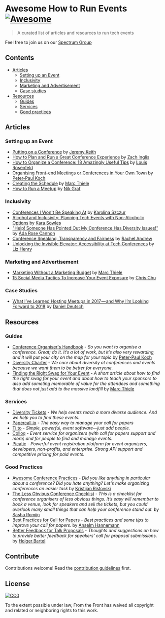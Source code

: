 # Awesome How to Run Events [![Awesome](https://cdn.rawgit.com/sindresorhus/awesome/d7305f38d29fed78fa85652e3a63e154dd8e8829/media/badge.svg)](https://github.com/sindresorhus/awesome)

> A curated list of articles and resources to run tech events

Feel free to join us on our [Spectrum Group](https://spectrum.chat/events-organisers)



## Contents

- [Articles](#articles)
    - [Setting up an Event](#setting-up-an-event)
    - [Inclusivity](#inclusivity)
    - [Marketing and Advertisement](#marketing-and-advertisement)
    - [Case studies](#case-studies)
- [Resources](#resources)
    - [Guides](#guides)
    - [Services](#services)
    - [Good practices](#good-practices)

## Articles

### Setting up an Event
- [Putting on a Conference](https://adactio.com/journal/12595) by [Jeremy Keith](https://twitter.com/adactio)
- [How to Plan and Run a Great Conference Experience](https://www.smashingmagazine.com/2014/08/plan-and-run-a-great-conference/) by [Zach Inglis](https://twitter.com/zachinglis)
- [How to Organize a Conference: 18 Amazingly Useful Tips](https://medium.com/tedx-experience/how-to-organize-a-conference-567fb50ccdbd) by [Louis Rosenfeld](https://twitter.com/louisrosenfeld)
- [Organising Front-end Meetings or Conferences in Your Own Town](https://www.quirksmode.org/blog/archives/2010/10/organising_fron.html) by [Peter-Paul Koch](https://twitter.com/ppk)
- [Creating the Schedule](https://beyondtellerrand.com/blog/creating-the-schedule) by [Marc Thiele](https://twitter.com/marcthiele)
- [How to Run a Meetup](https://hackernoon.com/how-to-run-a-meetup-297ef448d157) by [Nik Graf](https://twitter.com/nikgraf)

### Inclusivity
- [Conferences I Won't Be Speaking At](https://medium.com/@fox/conferences-i-wont-be-speaking-at-a60b9beed97b) by [Karolina Szczur](https://twitter.com/fox)
- [Alcohol and Inclusivity: Planning Tech Events with Non-Alcoholic Options](https://modelviewculture.com/pieces/alcohol-and-inclusivity-planning-tech-events-with-non-alcoholic-options) by [Kara Sowles](https://twitter.com/FeyNudibranch)
- ["Help! Someone Has Pointed Out My Conference Has Diversity Issues!"](https://medium.com/samsung-internet-dev/help-someone-has-pointed-out-my-conference-has-diversity-issues-c1162a1e8d4c) by [Ada Rose Cannon](https://twitter.com/Lady_Ada_King)
- [Conference Speaking, Transparency and Fairness](https://rachelandrew.co.uk/archives/2014/05/02/conference-speaking-transparency-and-fairness/) by [Rachel Andrew](https://twitter.com/rachelandrew)
- [Unlocking the Invisible Elevator: Accessibility at Tech Conferences](https://modelviewculture.com/pieces/unlocking-the-invisible-elevator-accessibility-at-tech-conferences) by [Liz Henry](https://twitter.com/lizhenry)

### Marketing and Advertisement
- [Marketing Without a Marketing Budget](https://beyondtellerrand.com/blog/marketing-without-a-marketing-budget) by [Marc Thiele](https://twitter.com/marcthiele)
- [15 Social Media Tactics To Increase Your Event Exposure](https://blog.picatic.com/15-social-media-tactics-increase-event-marketing-exposure/) by [Chris Chu](https://blog.picatic.com/author/chrischu/)

### Case Studies
- [What I’ve Learned Hosting Meetups in 2017 — and Why I’m Looking Forward to 2018](https://medium.freecodecamp.org/reflecting-on-hosting-meetups-in-2017-5d28d1db074d) by [Daniel Deutsch](https://www.linkedin.com/in/createdd/)

## Resources

### Guides
- [Conference Organiser's Handbook](https://www.quirksmode.org/coh/) - _So you want to organise a conference. Great; do it. It’s a lot of work, but it’s also very rewarding, and it will put your city on the map for your topic_ by [Peter-Paul Koch](https://twitter.com/ppk)
- [Diversity Charter](https://diversitycharter.org) - _We care about diversity at conferences and events because we want them to be better for everyone._
- [Finding the Right Swag for Your Event](https://beyondtellerrand.com/blog/finding-the-right-swag) - _A short article about how to find the right swag for your event and about how to teach your sponsors to also add someting memorable of value for the attendees and something that does not just add to the massive landfill_ by [Marc Thiele](https://twitter.com/marcthiele)

### Services
- [Diversity Tickets](https://diversitytickets.org/) - _We help events reach a more diverse audience. And we help you to find these events._
- [Papercall.io](https://www.papercall.io/) - _The easy way to manage your call for papers_
- [Ti.to](https://ti.to/) - _Simple, powerful, event software—just add people._
- [Colloq](https://colloq.io/) - _Event service for organizers (with call for papers support and more) and for people to find and manage events._
- [Picatic](https://www.picatic.com) - _Powerful event registration platform for event organizers, developers, non-profits, and enterprise. Strong API support and competitive pricing for paid events._

### Good Practices
- [Awesome Conference Practices](https://github.com/kitze/awesome-conference-practices) - _Did you like anything in particular about a conference? Did you hate anything? Let's make organizing conferences an easier task_ by [Kristijan Ristovski](https://twitter.com/thekitze)
- [The Less Obvious Conference Checklist](https://github.com/mxsasha/lessobviouschecklist) - _This is a checklist for conference organisers of less obvious things. It’s easy will remember to book a venue, look for speakers and sell the tickets, but you could overlook many small things that can help your conference stand out._ by [Sasha Romijn](https://twitter.com/mxsash)
- [Best Practices for Call for Papers](https://colloq.io/blog/best-practices-for-call-for-papers) - _Best practices and some tips to improve your call for papers._ by [Anselm Hannemann](https://twitter.com/helloanselm)
- [Better Feedback for Talk Proposals](https://colloq.io/blog/better-feedback-for-talk-proposals) - _Thoughts and suggestions on how to provide better feedback for speakers’ call for proposal submissions._ by [Holger Bartel](https://twitter.com/foobartel)

## Contribute

Contributions welcome! Read the [contribution guidelines](contributing.md) first.


## License

[![CC0](https://mirrors.creativecommons.org/presskit/buttons/88x31/svg/cc-zero.svg)](https://creativecommons.org/publicdomain/zero/1.0/)

To the extent possible under law, From the Front has waived all copyright and related or neighboring rights to this work.
